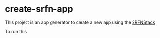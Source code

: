 # create-srfn-app
This project is an app generator to create a new app using the [SRFNStack](https://github.com/SRFNStack)

To run this